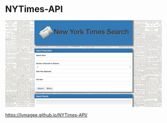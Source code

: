 # NYTimes-API

![Image of Finished Shot](https://github.com/LVMagee/NYTimes-API/blob/master/NYTimes.png)


https://lvmagee.github.io/NYTimes-API/

